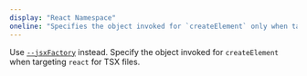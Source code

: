 ```yaml
---
display: "React Namespace"
oneline: "Specifies the object invoked for `createElement` only when targeting 'react' JSX emit"
---
```


Use [`--jsxFactory`](#jsxFactory) instead. Specify the object invoked for `createElement` when targeting `react` for TSX files.

